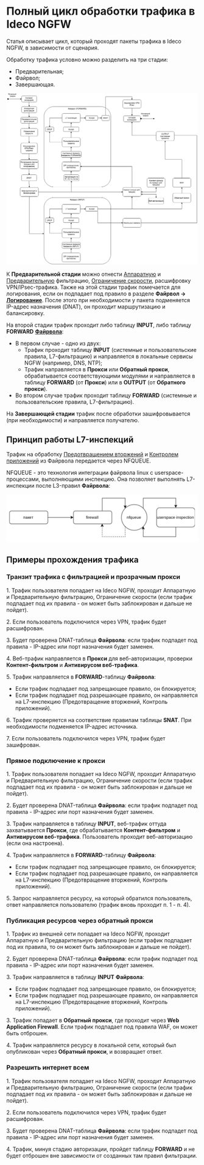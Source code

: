 # Полный цикл обработки трафика в Ideco NGFW

Статья описывает цикл, который проходят пакеты трафика в Ideco NGFW, в зависимости от сценария.

Обработку трафика условно можно разделить на три стадии:

* Предварительная;
* Файрвол;
* Завершающая.

![](/.gitbook/assets/traffic-path.png)

К **Предварительной стадии** можно отнести [Аппаратную](/settings/access-rules/hardware-filtering.md) и [Предварительную](/settings/access-rules/pre-filtration.md) фильтрацию, [Ограничение скорости](/settings/access-rules/shaper.md), расшифровку VPN/IPsec-трафика. Также на этой стадии трафик помечается для логирования, если он подпадает под правило в разделе **Файрвол -> [Логирование](/settings/access-rules/logging.md)**. После этого при необходимости у пакета подменяется IP-адрес назначения (DNAT), он проходит маршрутизацию и балансировку.

На второй стадии трафик проходит либо таблицу **INPUT**, либо таблицу **FORWARD** **[Файрвола](/settings/access-rules/firewall.md)**:

* В первом случае - одно из двух: 
    * Трафик проходит таблицу **INPUT** (системные и пользовательские правила, L7-фильтрацию) и направляется в локальные сервисы NGFW (например, DNS, NTP);
    * Трафик направляется в **Прокси** или **Обратный прокси**, обрабатывается соответствующими модулями и направляется в таблицу **FORWARD** (от **Прокси**) или в **OUTPUT** (от **Обратного прокси**).
* Во втором случае трафик проходит таблицу **FORWARD** (системные и пользовательские правила, L7-фильтрацию).

На **Завершающей стадии** трафик после обработки зашифровывается (при необходимости) и направляется получателю.

## Принцип работы L7-инспекций

Трафик на обработку [Предотвращением вторжений](/settings/access-rules/ips/README.md) и [Контролем приложений](/settings/security-profiles/application-control/README.md) из Файрвола передается через NFQUEUE. 

NFQUEUE - это технология интеграции файрвола linux с userspace-процессами, выполняющими инспекцию. Она позволяет выполнять L7-инспекции после L3-правил **Файрвола**:

![](/.gitbook/assets/traffic-path1.png)

## Примеры прохождения трафика

### Транзит трафика с фильтрацией и прозрачным прокси

1\. Трафик пользователя попадает на Ideco NGFW, проходит Аппаратную и Предварительную фильтрацию, Ограничение скорости (если трафик подпадает под их правила - он может быть заблокирован и дальше не пойдет). 

2\. Если пользователь подключился через VPN, трафик будет расшифрован. 

3\. Будет проверена DNAT-таблица **Файрвола**: если трафик подпадет под правила - IP-адрес или порт назначения будет заменен.

4\. Веб-трафик направляется в **Прокси** для веб-авторизации, проверки **Контент-фильтром** и **Антивирусом веб-трафика**.

5\. Трафик направляется в **FORWARD**-таблицу **Файрвола**: 

* Если трафик подпадает под запрещающее правило, он блокируется;
* Если трафик подпадает под разрешающее правило, он направляется на L7-инспекцию (Предотвращение вторжений, Контроль приложений).

6\. Трафик проверяется на соответствие правилам таблицы **SNAT**. При необходимости подменяется IP-адрес источника. 

7\. Если пользователь подключился через VPN, трафик будет зашифрован.

### Прямое подключение к прокси

1\. Трафик пользователя попадает на Ideco NGFW, проходит Аппаратную и Предварительную фильтрацию, Ограничение скорости (если трафик подпадает под их правила - он может быть заблокирован и дальше не пойдет).  

2\. Будет проверена DNAT-таблица **Файрвола**: если трафик подпадет под правила - IP-адрес или порт назначения будет заменен.

3\. Трафик направляется в таблицу **INPUT**, веб-трафик оттуда захватывается **Прокси**, где обрабатывается **Контент-фильтром** и **Антивирусом веб-трафика**. Пользователь проходит веб-авторизацию (если она настроена).

4\. Трафик направляется в **FORWARD**-таблицу **Файрвола**: 

* Если трафик подпадает под запрещающее правило, он блокируется;
* Если трафик подпадает под разрешающее правило, он направляется на L7-инспекцию (Предотвращение вторжений, Контроль приложений).

5\. Запрос направляется ресурсу, на который обратился пользователь, ответ направляется пользователю (трафик вновь проходит п. 1 - п. 4).

### Публикация ресурсов через обратный прокси

1\. Трафик из внешней сети попадает на Ideco NGFW, проходит Аппаратную и Предварительную фильтрацию (если трафик подпадает под их правила, то он может быть заблокирован и дальше не пойдет).

2\. Будет проверена DNAT-таблица **Файрвола**: если трафик подпадет под правила - IP-адрес или порт назначения будет заменен.

3\. Трафик направляется в таблицу **INPUT** **Файрвола**:

* Если трафик подпадает под запрещающее правило, он блокируется;
* Если трафик подпадает под разрешающее правило, он направляется на L7-инспекцию (Предотвращение вторжений, Контроль приложений).

3\. Трафик попадает в **Обратный прокси**, где проходит через **Web Application Firewall**. Если трафик подпадает под правила WAF, он может быть отброшен.

4\. Трафик направляется ресурсу в локальной сети, который был опубликован через **Обратный прокси**, и возвращает ответ.

### Разрешить интернет всем

1\. Трафик пользователя попадает на Ideco NGFW, проходит Аппаратную и Предварительную фильтрацию, Ограничение скорости (если трафик подпадает под их правила - он может быть заблокирован и дальше не пойдет). 

2\. Если пользователь подключился через VPN, трафик будет расшифрован. 

3\. Будет проверена DNAT-таблица **Файрвола**: если трафик подпадет под правила - IP-адрес или порт назначения будет заменен.

4\. Трафик, минуя стадию авторизации, пройдет таблицу **FORWARD** и не будет отброшен вне зависимости от созданных там правил фильтрации.

